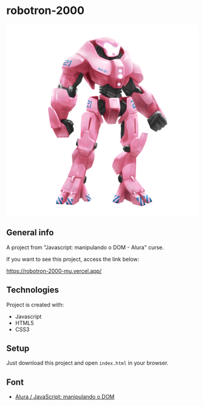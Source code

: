 # robotron-2000

![My robotron-2000](././img/robotron_rosa.png)

## General info
A project from "Javascript: manipulando o DOM - Alura" curse.

If you want to see this project, access the link below:

https://robotron-2000-mu.vercel.app/

## Technologies
Project is created with:
* Javascript
* HTML5
* CSS3

## Setup
Just download this project and open `index.html` in your browser.

## Font
- [Alura / JavaScript: manipulando o DOM](https://www.alura.com.br/curso-online-javascript-manipulacao-dom)
